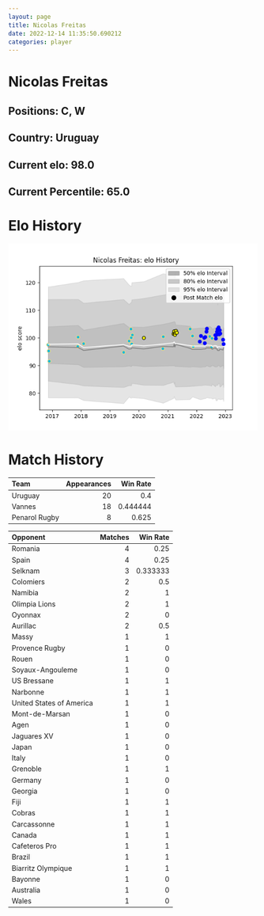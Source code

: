 ```yaml
---  
layout: page  
title: Nicolas Freitas  
date: 2022-12-14 11:35:50.690212  
categories: player  
---
```

# Nicolas Freitas

## Positions: C, W

## Country: Uruguay

## Current elo: 98.0

## Current Percentile: 65.0

# Elo History


![elo history](history_NicolasFreitas.png)
# Match History


| Team          |   Appearances |   Win Rate |
|:--------------|--------------:|-----------:|
| Uruguay       |            20 |   0.4      |
| Vannes        |            18 |   0.444444 |
| Penarol Rugby |             8 |   0.625    |

| Opponent                 |   Matches |   Win Rate |
|:-------------------------|----------:|-----------:|
| Romania                  |         4 |   0.25     |
| Spain                    |         4 |   0.25     |
| Selknam                  |         3 |   0.333333 |
| Colomiers                |         2 |   0.5      |
| Namibia                  |         2 |   1        |
| Olimpia Lions            |         2 |   1        |
| Oyonnax                  |         2 |   0        |
| Aurillac                 |         2 |   0.5      |
| Massy                    |         1 |   1        |
| Provence Rugby           |         1 |   0        |
| Rouen                    |         1 |   0        |
| Soyaux-Angouleme         |         1 |   0        |
| US Bressane              |         1 |   1        |
| Narbonne                 |         1 |   1        |
| United States of America |         1 |   1        |
| Mont-de-Marsan           |         1 |   0        |
| Agen                     |         1 |   0        |
| Jaguares XV              |         1 |   0        |
| Japan                    |         1 |   0        |
| Italy                    |         1 |   0        |
| Grenoble                 |         1 |   1        |
| Germany                  |         1 |   0        |
| Georgia                  |         1 |   0        |
| Fiji                     |         1 |   1        |
| Cobras                   |         1 |   1        |
| Carcassonne              |         1 |   1        |
| Canada                   |         1 |   1        |
| Cafeteros Pro            |         1 |   1        |
| Brazil                   |         1 |   1        |
| Biarritz Olympique       |         1 |   1        |
| Bayonne                  |         1 |   0        |
| Australia                |         1 |   0        |
| Wales                    |         1 |   0        |